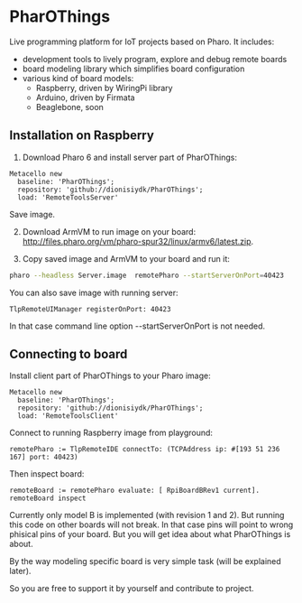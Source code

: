 # PharOThings

Live programming platform for IoT projects based on Pharo.
It includes:
- development tools to lively program, explore and debug remote boards
- board modeling library which simplifies board configuration
- various kind of board models:
    - Raspberry, driven by WiringPi library
    - Arduino, driven by Firmata
    - Beaglebone, soon

## Installation on Raspberry

1) Download Pharo 6 and install server part of PharOThings:
```Smalltalk
Metacello new
  baseline: 'PharOThings';
  repository: 'github://dionisiydk/PharOThings';
  load: 'RemoteToolsServer'
```
Save image.

2) Download ArmVM to run image on your board: http://files.pharo.org/vm/pharo-spur32/linux/armv6/latest.zip.

3) Copy saved image and ArmVM to your board and run it:
```bash
pharo --headless Server.image  remotePharo --startServerOnPort=40423
```
You can also save image with running server:
```Smalltalk
TlpRemoteUIManager registerOnPort: 40423
```
In that case command line option --startServerOnPort is not needed.

## Connecting to board
Install client part of PharOThings to your Pharo image:
```Smalltalk
Metacello new
  baseline: 'PharOThings';
  repository: 'github://dionisiydk/PharOThings';
  load: 'RemoteToolsClient'
```
Connect to running Raspberry image from playground:
```Smalltalk
remotePharo := TlpRemoteIDE connectTo: (TCPAddress ip: #[193 51 236 167] port: 40423)
```
Then inspect board:
```Smalltalk
remoteBoard := remotePharo evaluate: [ RpiBoardBRev1 current].
remoteBoard inspect
```
Currently only model B is implemented (with revision 1 and 2). But running this code on other boards will not break. In that case pins will point to wrong phisical pins of your board. But you will get idea about what PharOThings is about.

By the way modeling specific board is very simple task (will be explained later). 

So you are free to support it by yourself and contribute to project.



